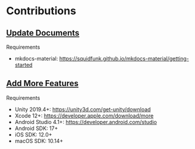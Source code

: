 # Contributions
## [Update Documents](update-documents)
Requirements

- mkdocs-material: <https://squidfunk.github.io/mkdocs-material/getting-started>

## [Add More Features](add-more-features)
Requirements

- Unity 2019.4+: <https://unity3d.com/get-unity/download>
- Xcode 12+: <https://developer.apple.com/download/more>
- Android Studio 4.1+: <https://developer.android.com/studio>
- Android SDK: 17+
- iOS SDK: 12.0+
- macOS SDK: 10.14+